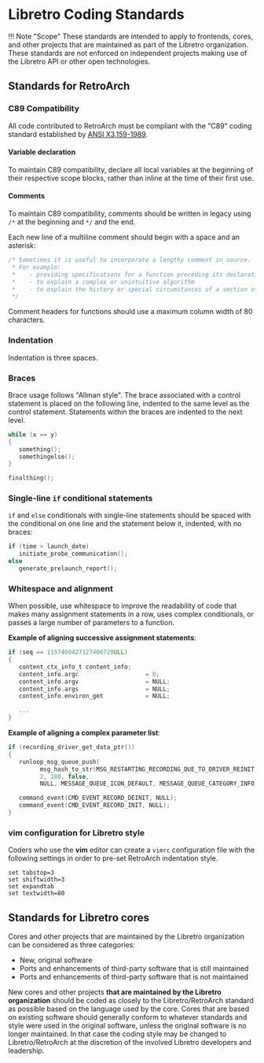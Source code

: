 # Libretro Coding Standards

!!! Note "Scope"
    These standards are intended to apply to frontends, cores, and other projects that are maintained as part of the Libretro organization. These standards are not enforced on independent projects making use of the Libretro API or other open technologies.

## Standards for RetroArch

### C89 Compatibility

All code contributed to RetroArch must be compliant with the "C89" coding standard established by [ANSI X3.159-1989](https://web.archive.org/web/20110306044509/http://flash-gordon.me.uk/ansi.c.txt).

####  Variable declaration
To maintain C89 compatibility, declare all local variables at the beginning of their respective scope blocks, rather than inline at the time of their first use.

#### Comments
To maintain C89 compatibility, comments should be written in legacy using `/*` at the beginning and `*/` and the end.

Each new line of a multiline comment should begin with a space and an asterisk:

```c
/* Sometimes it is useful to incorporate a lengthy comment in source.
 * For example:
 *    - providing specifications for a function preceding its declaration
 *    - to explain a complex or unintuitive algorithm
 *    - to explain the history or special circumstances of a section of code
 */
```
Comment headers for functions should use a maximum column width of 80 characters. 

### Indentation

Indentation is three spaces.

### Braces

Brace usage follows "Allman style". The brace associated with a control statement is placed on the following line, indented to the same level as the control statement. Statements within the braces are indented to the next level.

```c
while (x == y)
{
   something();
   somethingelse();
}

finalthing();
```

### Single-line `if` conditional statements

`if` and `else` conditionals with single-line statements should be spaced with the conditional on one line and the statement below it, indented, with no braces:

```c
if (time > launch_date)
   initiate_probe_communication();
else
   generate_prelaunch_report();
```

### Whitespace and alignment

When possible, use whitespace to improve the readability of code that makes many assignment statements in a row, uses complex conditionals, or passes a large number of parameters to a function.

**Example of aligning successive assignment statements**:

```c
if (seq == 1157460427127406720ULL)
{
   content_ctx_info_t content_info;
   content_info.argc                   = 0;
   content_info.argv                   = NULL;
   content_info.args                   = NULL;
   content_info.environ_get            = NULL;

   ...
}
```

**Example of aligning a complex parameter list**:

```c
if (recording_driver_get_data_ptr())
{
   runloop_msg_queue_push(
         msg_hash_to_str(MSG_RESTARTING_RECORDING_DUE_TO_DRIVER_REINIT),
         2, 180, false,
         NULL, MESSAGE_QUEUE_ICON_DEFAULT, MESSAGE_QUEUE_CATEGORY_INFO);

   command_event(CMD_EVENT_RECORD_DEINIT, NULL);
   command_event(CMD_EVENT_RECORD_INIT, NULL);
}
```

### vim configuration for Libretro style

Coders who use the **vim** editor can create a `vimrc` configuration file with the following settings in order to pre-set RetroArch indentation style.

```
set tabstop=3
set shiftwidth=3
set expandtab
set textwidth=80
```

## Standards for Libretro cores

Cores and other projects that are maintained by the Libretro organization can be considered as three categories:

  * New, original software
  * Ports and enhancements of third-party software that is still maintained
  * Ports and enhancements of third-party software that is not maintained

New cores and other projects **that are maintained by the Libretro organization** should be coded as closely to the Libretro/RetroArch standard as possible based on the language used by the core. Cores that are based on existing software should generally conform to whatever standards and style were used in the original software, unless the original software is no longer maintained. In that case the coding style may be changed to Libretro/RetroArch at the discretion of the involved Libretro developers and leadership.
